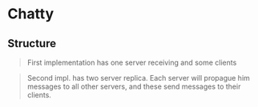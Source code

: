 # Chatty #

## Structure ##
> First implementation has one server receiving and some clients

> Second impl. has two server replica. 
Each server will propague him messages to all other servers, and these send messages to their clients.


